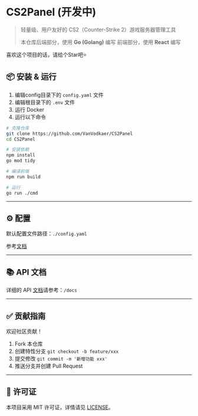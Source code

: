 # CS2Panel (开发中)

> 轻量级、用户友好的 CS2（Counter-Strike 2）游戏服务器管理工具
>
> 本仓库后端部分，使用 **Go (Golang)** 编写
> 前端部分，使用 **React** 编写

 喜欢这个项目的话，请给个Star吧⭐

## 📦 安装 & 运行

1. 编辑config目录下的 `config.yaml` 文件
2. 编辑根目录下的 `.env` 文件
3. 运行 Docker
4. 运行以下命令

```bash
# 克隆仓库
git clone https://github.com/VanVodkaer/CS2Panel
cd CS2Panel

# 安装依赖
npm install
go mod tidy

# 编译前端
npm run build

# 运行
go run ./cmd
```

---

## ⚙️ 配置

默认配置文件路径：`./config.yaml`

参考[文档](https://github.com/VanVodkaer/CS2Panel/blob/main/docs/config.md)

---

## 📚 API 文档

详细的 API [文档](https://github.com/VanVodkaer/CS2Panel/blob/main/docs/index.md)请参考：`/docs`

---

## ✅ 贡献指南

欢迎社区贡献！

1. Fork 本仓库
2. 创建特性分支 `git checkout -b feature/xxx`
3. 提交修改 `git commit -m '新增功能 xxx'`
4. 推送分支并创建 Pull Request

---

## 📄 许可证

本项目采用 MIT 许可证，详情请见 [LICENSE](https://github.com/VanVodkaer/CS2Panel/blob/main/LICENSE)。
